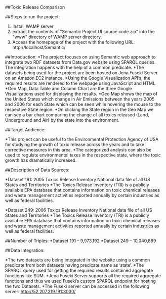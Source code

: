 ##Toxic Release Comparison

##Steps to run the project:
1. Install WAMP server
2. extract the contents of "Semantic Project UI source code.zip" into the "www" directory of WAMP server directory.
3. Access the homepage of the project with the following URL: http://localhost/Semantic/

##Introduction:
*The project focuses on using Semantic web approach to integrate two RDF datasets from Data.gov website using SPARQL queries. The integration happens with the help of a common predicate.
*The datasets being used for the project are been hosted on Jena Fuseki Server on an Amazon EC2 instance.
*Using the Google Visualization API’s, the required results are rendered to the webpage using JavaScript and HTML.
*Geo Map, Data Table and Column Chart are the three Google Visualizations used for displaying the results.
*Geo Map shows the map of the United States which change in Air Emissions between the years 2005 and 2006 for each State which can be seen while hovering the mouse to the respective State region.
*On clicking the State region in the Geo Map we can see a bar chart comparing the change of all toxics released (Land, Underground and Air) by the state into the environment.


##Target Audience:

*This project can be useful to the Environmental Protection Agency of USA for studying the growth of toxic release across the years and to take corrective measures in this area. 
*The categorized analysis can also be used to regulate environmental taxes in the respective state, where the toxic growth has dramatically increased.

##Description of Data Sources:

*Dataset 191:  2005 Toxics Release Inventory National data file of all US States and Territories
*The Toxics Release Inventory (TRI) is a publicly available EPA database that contains information on toxic chemical releases and waste management activities reported annually by certain industries as well as federal facilities.  

*Dataset 249: 2006 Toxics Release Inventory National data file of all US States and Territories
*The Toxics Release Inventory (TRI) is a publicly available EPA database that contains information on toxic chemical releases and waste management activities reported annually by certain industries as well as federal facilities.

##Number of Triples:
*Dataset 191 – 9,973,192
*Dataset 249 – 10,040,889


##Data Integration:

*The two datasets are being integrated in the website using a common predicate from both datasets having predicate name as ‘state’.
*The SPARQL query used for getting the required results contained aggregate functions like SUM.
*Jena Fuseki Server supports all the required aggregate functions and thus we used Fuseki’s custom SPARQL endpoint for hosting the two Datasets. 
*The Fuseki server can be accessed in the following server: http://52.207.219.191:3030/

    
    
